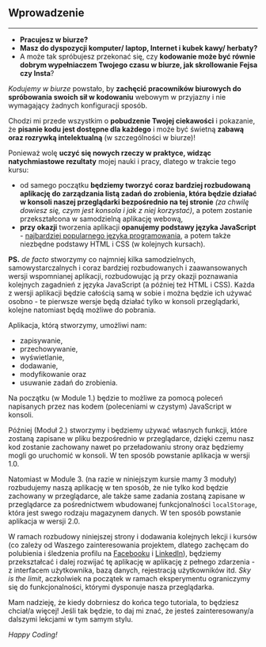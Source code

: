 ## Wprowadzenie

---

- **Pracujesz w biurze?**
- **Masz do dyspozycji komputer/ laptop, Internet i kubek kawy/ herbaty?**
- A może tak spróbujesz przekonać się, czy **kodowanie może być równie dobrym wypełniaczem Twojego czasu w biurze, jak skrollowanie Fejsa czy Insta**?

*Kodujemy w biurze* powstało, by **zachęcić pracowników biurowych do spróbowania swoich sił w kodowaniu** webowym w przyjazny i nie wymagający żadnych konfiguracji sposób.

Chodzi mi przede wszystkim o **pobudzenie Twojej ciekawości** i pokazanie, że **pisanie kodu jest dostępne dla każdego** i może być świetną **zabawą oraz rozrywką intelektualną** (w szczególności w biurze)!

Ponieważ wolę **uczyć się nowych rzeczy w praktyce, widząc natychmiastowe rezultaty** mojej nauki i pracy, dlatego w trakcie tego kursu:

- od samego początku **będziemy tworzyć coraz bardziej rozbudowaną aplikację do zarządzania listą zadań do zrobienia, która będzie działać w konsoli naszej przeglądarki bezpośrednio na tej stronie** *(za chwilę dowiesz się, czym jest konsola i jak z niej korzystać)*, a potem zostanie przekształcona w samodzielną aplikację webową,
- **przy okazji** tworzenia aplikacji **opanujemy podstawy języka JavaScript** - <a href="https://bulldogjob.pl/readme/najpopularniejsze-jezyki-programowania-2020" target="_blank">najbardziej popularnego języka programowania</a>, a potem także niezbędne podstawy HTML i CSS (w kolejnych kursach).

**PS.** *de facto* stworzymy co najmniej kilka samodzielnych, samowystarczalnych i coraz bardziej rozbudowanych i zaawansowanych wersji wspomnianej aplikacji, rozbudowując ją przy okazji poznawania kolejnych zagadnień z języka JavaScript (a później też HTML i CSS). Każda z wersji aplikacji będzie całością samą w sobie i można będzie ich używać osobno - te pierwsze wersje będą działać tylko w konsoli przeglądarki, kolejne natomiast będą możliwe do pobrania.

Aplikacja, którą stworzymy, umożliwi nam:

- zapisywanie,
- przechowywanie,
- wyświetlanie,
- dodawanie,
- modyfikowanie oraz
- usuwanie zadań do zrobienia.

Na początku (w Module 1.) będzie to możliwe za pomocą poleceń napisanych przez nas kodem (poleceniami w czystym) JavaScript w konsoli.

Później (Moduł 2.) stworzymy i będziemy używać własnych funkcji, które zostaną zapisane w pliku bezpośrednio w przeglądarce, dzięki czemu nasz kod zostanie zachowany nawet po przeładowaniu strony oraz będziemy mogli go uruchomić w konsoli. W ten sposób powstanie aplikacja w wersji 1.0.

Natomiast w Module 3. (na razie w niniejszym kursie mamy 3 moduły) rozbudujemy naszą aplikację w ten sposób, że nie tylko kod będzie zachowany w przeglądarce, ale także same zadania zostaną zapisane w przeglądarce za pośrednictwem wbudowanej funkcjonalności `localStorage`, która jest swego rodzaju magazynem danych. W ten sposób powstanie aplikacja w wersji 2.0.

W ramach rozbudowy niniejszej strony i dodawania kolejnych lekcji i kursów (co zależy od Waszego zainteresowania projektem, dlatego zachęcam do polubienia i śledzenia profilu na <a href="https://www.facebook.com/kodujemywbiurze" target="_blank">Facebooku</a> i <a href="https://www.linkedin.com/company/kodujemywbiurze" target="_blank">LinkedIn</a>), będziemy przekształcać i dalej rozwijać tę aplikację w aplikację z pełnego zdarzenia - z interfacem użytkownika, bazą danych, rejestracją użytkowników itd. *Sky is the limit*, aczkolwiek na początek w ramach eksperymentu ograniczymy się do funkcjonalności, którymi dysponuje nasza przeglądarka.

Mam nadzieję, że kiedy dobrniesz do końca tego tutoriala, to będziesz chciał/a więcej! Jeśli tak będzie, to daj mi znać, że jesteś zainteresowany/a dalszymi lekcjami w tym samym stylu.

*Happy Coding!*